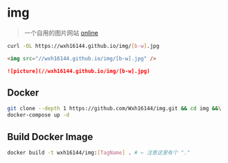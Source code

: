 # img

> 一个自用的图片网站 [online](//wxh16144.github.io/img)

```bash
curl -OL https://wxh16144.github.io/img/[b-w].jpg
```

```html
<img src="//wxh16144.github.io/img/[b-w].jpg" />
```

```markdown
![picture](//wxh16144.github.io/img/[b-w].jpg)
```

## Docker

```bash
git clone --depth 1 https://github.com/Wxh16144/img.git && cd img &&\
docker-compose up -d
```

## Build Docker Image

```bash
docker build -t wxh16144/img:[TagName] . # ← 注意这里有个 "."
```
